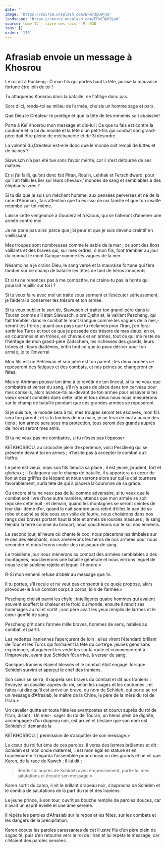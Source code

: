 ```yaml
---
date: ''
image: 'https://source.unsplash.com/EFm7JpD9jy8'
landscape: 'https://source.unsplash.com/EFm7JpD9jy8'
source: tome IV - livre des rois - P. 030
tags: []
order: '179'
---
```


# Afrasiab envoie un message à Khosrou

Le roi dit à Puckeng : Ô mon fils qui portes haut la tête, puisse la mauvaise fortune être loin de toi !

Tu attaqueras Khosrou dans la bataille, ne t’afllige donc pas.

Sors d’ici, rends-toi au milieu de l’armée, choisis un homme sage et pars.

Que Dieu le Créateur te protége et que la tête de tes ennemis soit abaissée!

Porte à Keï Khosrou mon message et dis-lui : Ce que tu fais est contre la coutume et la loi du monde et la tête d’un petit-fils qui combat son grand-père doit être pleine de méchanceté et de 3l désordre.

La volonté du,Créateur est-elle donc que le monde soit rempli de luttes et de haines ?

Siawusch n’a pas été tué sans l’avoir mérité, car il s’est détourné de ses maîtres.

Et si j’ai failli, qu’ont donc fait Piran, Roui’n, Lehhak et Ferschidwerd, pour qu’il ait fallu les lier sur leurs chevaux,’ inondés de sang et semblables à des éléphants ivres ?

Si tu dis que je suis un méchant homme, aux pensées perverses et né de la race d’Ahriman , fais attention que tu es issu de ma famille et que ton insulte retombe sur toi-même.

Laisse cette vengeance à Gouderz et à Kaous, qui se hâteront d’amener une armée contre moi.

Je ne parle pas ainsi parce que j’ai peur et que je suis devenu craintif en vieillissant.

Mes troupes sont nombreuses comme le sable de la mer ; ce sont des lions vaillants et des braves qui, sur mes ordres, ô mon fils, font trembler au jour du combat le mont Gangue comme les vagues de la mer.

Néanmoins a je crains Dieu, le sang versé et la mauvaise fortune qui fera tomber sur ce champ de bataille les têtes de tant de héros innocents.

Et si tu ne renonces pas à me combattre, ne crains-tu pas la honte qui pourrait rejaillir sur toi î ?

Si tu veux faire avec moi un traité sous serment et l’exécuter sérieusement, je l’aiderai à conserver tes trésors et ton armée.

Si tu veux oublier le sort de, Siawusch et traiter ton grand-père dans le Touran comme s’il était Siawusch, alors Djehn et, le vaillant Pescheng, qui fait trembler dans le combat le mont Gangue comme les vagues de la mer,-seront tes frères ; quant aux pays que tu réclames pour l’Iran, j’en ferai sortir les Turcs et tout ce que je possède des trésors de mes aïeux, en or, en couronnes et en trônes, en chevaux et en armes, tout ce qui me reste de l’héritage de mon grand-père Zadschem, les richesses des grands, leurs trônes et ; leurs diadèmes, enfin tout ce que tu peux désirer pour ton armée, je te l’enverrai.

Mon fils est un Pehlewan et son père est ton parent ; les deux armées se reposeront des fatigues et des combats, et nos peines se changeront en fêtes.

Mais si Ahriman pousse ton âme à te revêtir de ton linceul, si tu ne veux que combattre et verser du sang, s’il n’y a pas de place dans ton cerveau pour mes conseils, alors avance-toi au-devant de ton armée pour essayer si tes vœux seront comblés dans cette lutte et tous deux nous nous mesurerons sur le champ de bataille pendant que ces grandes armées se reposeront.

Si je suis tué, le monde sera à toi, mes troupes seront tes esclaves, mon fils sera ton parent ; et si tu tombes de ma main, je ne ferai de mal à aucun des tiens ; ton armée sera sous ma protection, tous seront des grands auprès de inoi et seront mes amis.

Si tu ne veux pas me combattre, si tu n’oses pas t’opposer

KEÏ KHOSBOU. au crocodile plein d’expérience, voici Pesclieng qui se présente devant toi en armes ; n’hésite pas à accepter le combat qu’il t’offre.

Le père est vieux, mais son fils tiendra sa place ; il est jeune, prudent, fort et glorieux ; il t’atlaquera sur le champ de bataille, il y apportera un cœur de lion et des gril’fes de léopard et nous verrons alors sur qui le ciel tournera favorablement, surla tète de qui il placera la’couronne de sa grâce.

Ou encore si tu ne veux pas de lui comme adversaire, si tu veux que le combat soit livré d’une autre manière, attends que mon armée se soit reposée cette nuit ; et demain, quand les montagnes se seront ceintes de leur dia- dème d’or, quand la nuit sombre aura retiré d’elles le pan de sa robe et caché sa tête sous son voile de feutre, nous choisirons dans nos rangs des braves portant haut la tête et armés de lourdes massues ; le sang teindra la terre comme du brocart, nous coucherons sur le sol nos ennemis.

Le second jour, àl’heure où chante le coq, nous placerons les timbales sur le des des éléphants, nous amènerons les héros de nos armées pour nous seconder et nous ferons couler des ruisseaux de sang.

Le troisième jour nous mènerons au combat des armées semblables à des montagnes, nouslivrerons une bataille générale et nous verrons lequel de nous le ciel sublime rejette et lequel il honore.»

R-Si mon ennemi refuse d’obéir au message que
1v.

Il tu portes, s’il recule et ne veut pas consentir à ce queje propose, alors provoque-le à un combat corps à corps, loin de l’armée.»

Pescheng choisit parmi les chyle : intelligents quatre hommes qui avaient souvent souffert la chaleur et le froid du monde, ensuite il rendit ses hommages au roi et sortit ; son père avait les yeux remplis de larmes et le cœur gonflé de sang.

Pescheng prit dans l’armée mille braves, hommes de sens, habiles au combat. et partit.

Les vedettes iraniennes l’aperçurent de loin : elles virent l’étendard brillant de Tour et les Turcs qui formaient la tête du corte’ge. jeunes gens sans expérience, attaquèrent les vedettes sur la route et commencèrent à l’improviste, avant que Schideh fût arrivé, à verser du sang.

Quelques Iraniens étaient blessés et le combat était engagé. lorsque Schideh survint et aperçut le chef des Iraniens.

Son cœur se serra, il rappela ses braves du combat et dit aux Iraniens : Envoyez un cavalier auprès du roi, selon les usages et les coutumes ,-et faites-lui dire qu’il est arrivé un brave, du nom de Schideh, qui porte au roi un message d’Afrasiab, le maître de la Chine, le père de la mère du roi de l’Iran.»

Un cavalier quitta en toute hâte les avantpostes et courut auprès du roi de l’Iran, disant : Un mes-. sager du roi de Touran, un héros plein de dignité, accompagné d’un drapeau noir, est arrivé et (léclare que son nom est Schideh :il demande la

KEÏ KHOSBOU. ) permission de s’acquitter de son message.»

Le cœur du roi fut ému de ces paroles, il versa des larmes brûlantes et dit : Schideh est mon oncle maternel, il est mon égal en stature et en bracevourem Il regarda l’assemblée pour choisir un des grands et ne vit que Karen, de la race de Kaweh ; il lui dit :

> Rends-toi auprès de Schideh avec empressement, porte-lui mes salutations et écoute son message.»

Karen sortit du camp, il vit le brillant drapeau noir, s’approcha de Schideh et le combla de salutations de la part du roi et des Iraniens.

Le jeune prince, à son tour, ouvrit sa bouche remplie de paroles douces, car il avait un esprit éveillé et une âme sereine.

Il répéta les paroles d’Afrasiab sur le repos et les fêtes, sur les combats et les dangers de la précipitation.

Karen écouta les paroles caressantes de cet illustre fils d’un père plein de sagacité, puis s’en retourna vers le roi de l’Iran et lui répéta le message, car c’étaient des paroles sensées.
